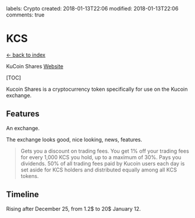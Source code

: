 labels: Crypto
created: 2018-01-13T22:06
modified: 2018-01-13T22:06
comments: true

# KCS

[← back to index](./index)

KuCoin Shares [Website](https://www.kucoin.com/)

[TOC]

Kucoin Shares is a cryptocurrency token specifically for use on the Kucoin exchange.

## Features

An exchange.

The exchange looks good, nice looking, news, features.

> Gets you a discount on trading fees. You get 1% off your trading fees for every 1,000 KCS you hold, up to a maximum of 30%.
> Pays you dividends. 50% of all trading fees paid by Kucoin users each day is set aside for KCS holders and distributed equally among all KCS tokens.

## Timeline

Rising after December 25, from 1.2$ to 20$ January 12.
